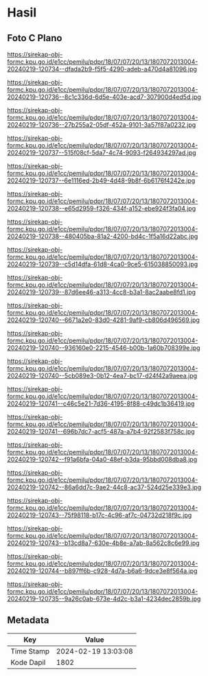 # Hasil

## Foto C Plano

https://sirekap-obj-formc.kpu.go.id/e1cc/pemilu/pdpr/18/07/07/20/13/1807072013004-20240219-120734--dfada2b9-f5f5-4290-adeb-a470d4a81096.jpg

https://sirekap-obj-formc.kpu.go.id/e1cc/pemilu/pdpr/18/07/07/20/13/1807072013004-20240219-120736--8c1c336d-6d5e-403e-acd7-307900d4ed5d.jpg

https://sirekap-obj-formc.kpu.go.id/e1cc/pemilu/pdpr/18/07/07/20/13/1807072013004-20240219-120736--27b255a2-05df-452a-9101-3a57f87a0232.jpg

https://sirekap-obj-formc.kpu.go.id/e1cc/pemilu/pdpr/18/07/07/20/13/1807072013004-20240219-120737--515f08cf-5da7-4c74-9093-f264934297ad.jpg

https://sirekap-obj-formc.kpu.go.id/e1cc/pemilu/pdpr/18/07/07/20/13/1807072013004-20240219-120737--6e1116ed-2b49-4d48-9b8f-6b6176f4242e.jpg

https://sirekap-obj-formc.kpu.go.id/e1cc/pemilu/pdpr/18/07/07/20/13/1807072013004-20240219-120738--e65d2959-f326-434f-a152-ebe924f3fa04.jpg

https://sirekap-obj-formc.kpu.go.id/e1cc/pemilu/pdpr/18/07/07/20/13/1807072013004-20240219-120738--480405ba-81a2-4200-bd4c-1f5a16d22abc.jpg

https://sirekap-obj-formc.kpu.go.id/e1cc/pemilu/pdpr/18/07/07/20/13/1807072013004-20240219-120739--c5d14dfa-61d8-4ca0-9ce5-615038850093.jpg

https://sirekap-obj-formc.kpu.go.id/e1cc/pemilu/pdpr/18/07/07/20/13/1807072013004-20240219-120739--87d6ee46-a313-4cc8-b3a1-8ac2aabe8fd1.jpg

https://sirekap-obj-formc.kpu.go.id/e1cc/pemilu/pdpr/18/07/07/20/13/1807072013004-20240219-120740--6671a2e0-83d0-4281-9af9-cb806d496569.jpg

https://sirekap-obj-formc.kpu.go.id/e1cc/pemilu/pdpr/18/07/07/20/13/1807072013004-20240219-120740--936160e0-2215-4546-b00b-1a60b708399e.jpg

https://sirekap-obj-formc.kpu.go.id/e1cc/pemilu/pdpr/18/07/07/20/13/1807072013004-20240219-120740--5cb089e3-0b12-4ea7-bc17-d24f42a9aeea.jpg

https://sirekap-obj-formc.kpu.go.id/e1cc/pemilu/pdpr/18/07/07/20/13/1807072013004-20240219-120741--c46c5e21-7d36-4195-8f88-c49dc1b36419.jpg

https://sirekap-obj-formc.kpu.go.id/e1cc/pemilu/pdpr/18/07/07/20/13/1807072013004-20240219-120741--696b7dc7-acf5-487a-a7b4-92f2583f758c.jpg

https://sirekap-obj-formc.kpu.go.id/e1cc/pemilu/pdpr/18/07/07/20/13/1807072013004-20240219-120742--f91a6bfa-04a0-48ef-b3da-95bbd008dba8.jpg

https://sirekap-obj-formc.kpu.go.id/e1cc/pemilu/pdpr/18/07/07/20/13/1807072013004-20240219-120742--86a6dd7c-9ae2-44c8-ac37-524d25e339e3.jpg

https://sirekap-obj-formc.kpu.go.id/e1cc/pemilu/pdpr/18/07/07/20/13/1807072013004-20240219-120743--75f98118-b17c-4c96-af7c-04732d218f9c.jpg

https://sirekap-obj-formc.kpu.go.id/e1cc/pemilu/pdpr/18/07/07/20/13/1807072013004-20240219-120743--b13cd8a7-630e-4b8e-a7ab-8a562c8c6e99.jpg

https://sirekap-obj-formc.kpu.go.id/e1cc/pemilu/pdpr/18/07/07/20/13/1807072013004-20240219-120744--b897ff6b-c928-4d7a-b6a6-9dce3e8f564a.jpg

https://sirekap-obj-formc.kpu.go.id/e1cc/pemilu/pdpr/18/07/07/20/13/1807072013004-20240219-120735--9a26c0ab-673e-4d2c-b3a1-4234dec2859b.jpg


## Metadata

| Key        | Value               |
| ---------- | ------------------- |
| Time Stamp | 2024-02-19 13:03:08 |
| Kode Dapil | 1802                |



